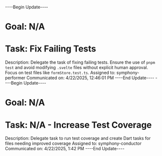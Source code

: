 ----Begin Update----
# Goal: N/A
# Task: Fix Failing Tests
Description: Delegate the task of fixing failing tests. Ensure the use of `pnpm test` and avoid modifying `.svelte` files without explicit human approval. Focus on test files like `formStore.test.ts`.
Assigned to: symphony-performer
Communicated on: 4/22/2025, 12:46:01 PM
----End Update----
----Begin Update----
# Goal: N/A
# Task: N/A - Increase Test Coverage
Description: Delegate task to run test coverage and create Dart tasks for files needing improved coverage
Assigned to: symphony-conductor
Communicated on: 4/22/2025, 1:42 PM
----End Update----